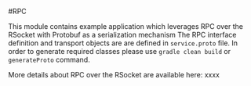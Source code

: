 #RPC

This module contains example application which leverages RPC over the RSocket with Protobuf as a serialization mechanism
The RPC interface definition and transport objects are are defined in `service.proto` file. 
In order to generate required classes please use `gradle clean build` or `generateProto` command.


More details about RPC over the RSocket are available here: xxxx